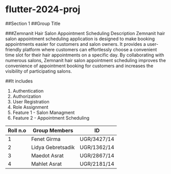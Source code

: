 # flutter-2024-proj
##Section 1
##Group Title

###Zemnanit Hair Salon Appointment Scheduling
Description
Zemnanit hair salon appointment scheduling application is designed to make booking appointments easier for customers and salon owners. 
It provides a user-friendly platform where customers can effortlessly choose a convenient time slot for their hair appointments on a specific day. 
By collaborating with numerous salons, Zemnanit hair salon appointment scheduling improves the convenience of appointment booking for
customers and increases the visibility of participating salons.

##It includes
1. Authentication
2. Authorization
3. User Registration
4. Role Assignment
5. Feature 1 - Salon Managment
6. Feature 2 - Appointment Scheduling



|Roll n.o| Group Members | ID | 
|--------|---------------| -----|
|1| Fenet Girma| UGR/3427/14|
|2| Lidya Gebretsadik | UGR/1362/14|
|3| Maedot Asrat | UGR/2867/14|
|4| Mahlet Asrat | UGR/2181/14|
